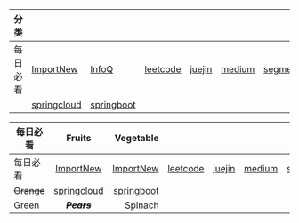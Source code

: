 
<!--more-->


|  分类  |   |   |  |  |  |  |  |  | 
| --- | --- | --- | --- | --- | --- | --- | --- | --- |
| 每日必看 | [ImportNew](http://www.importnew.com/) | [InfoQ](https://www.infoq.cn/) | [leetcode](https://leetcode.com/) | [juejin](https://juejin.im/)| [medium](https://medium.com/) | [segmentfault](https://segmentfault.com/) | [oschina](http://tool.oschina.net/)| |
| | [springcloud](http://springcloud.fun/) | [springboot](http://springboot.fun/) | | | | | |  |


|  每日必看      | Fruits          | Vegetable         |     |     |     |      |        |
| ------------- |:---------------:| -----------------:|   ---  |   ---  |   ---  |  ---    |   ---     |
| 每日必看           | [ImportNew](http://www.importnew.com/)         | [ImportNew](http://www.importnew.com/) |  [leetcode](https://leetcode.com/)   |   [juejin](https://juejin.im/)   |  [medium](https://medium.com/)   |   [sf](https://segmentfault.com/)   |  [oschina](http://tool.oschina.net/)      |
| ~~Orange~~    |  [springcloud](http://springcloud.fun/)         |  [springboot](http://springboot.fun/)        |     |     |     |      |        |
| Green         | ~~***Pears***~~ | Spinach           |     |     |     |      |         |